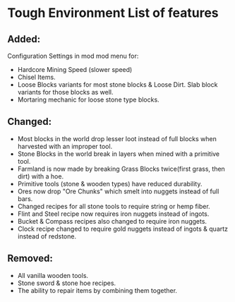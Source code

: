# Tough Environment List of features

## Added:

Configuration Settings in mod mod menu for:
* Hardcore Mining Speed (slower speed)
* Chisel Items.
* Loose Blocks variants for most stone blocks & Loose Dirt. Slab block variants for those blocks as well.
* Mortaring mechanic for loose stone type blocks.



## Changed:

* Most blocks in the world drop lesser loot instead of full blocks when harvested with an improper tool.
* Stone Blocks in the world break in layers when mined with a primitive tool.
* Farmland is now made by breaking Grass Blocks twice(first grass, then dirt) with a hoe.
* Primitive tools (stone & wooden types) have reduced durability.
* Ores now drop "Ore Chunks" which smelt into nuggets instead of full bars.
* Changed recipes for all stone tools to require string or hemp fiber.
* Flint and Steel recipe now requires iron nuggets instead of ingots.
* Bucket & Compass recipes also changed to require iron nuggets.
* Clock recipe changed to require gold nuggets instead of ingots & quartz instead of redstone.

## Removed:
+ All vanilla wooden tools.
+ Stone sword & stone hoe recipes.
+ The ability to repair items by combining them together.